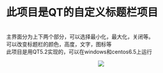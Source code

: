 # 此项目是QT的自定义标题栏项目
 </br>主界面分为上下两个部分，可以选择最小化，最大化，关闭等。
 </br>可以改变标题栏的颜色，高度，文字，图标等
 </br>此项目是用QT5.2实现的，可以在windows和centos6.5上运行
<div align="center" >
<img src="QT_NO_Frame.png" />
</div>